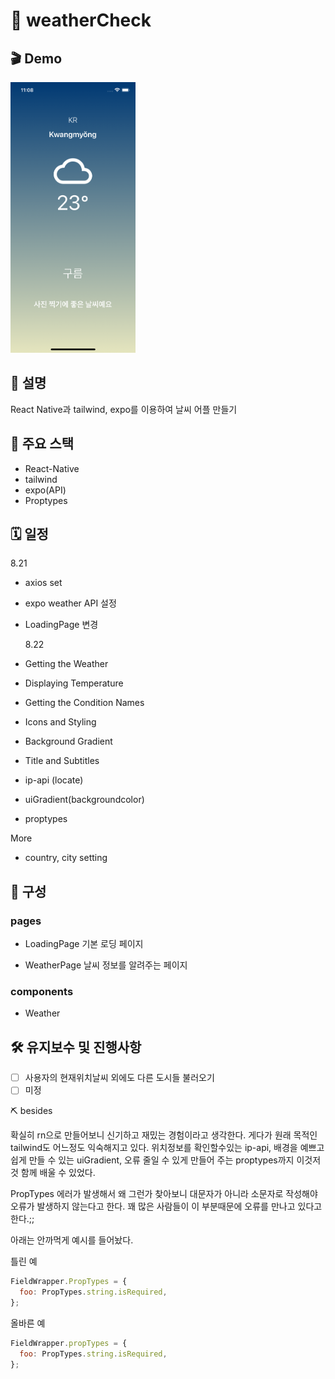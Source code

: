# 🌈 weatherCheck

## 🎬 Demo

<img  src="https://raw.githubusercontent.com/seunghw/weatherCheck/main/img/Simulator%20Screen%20Shot%20-%20iPhone%2012%20-%202021-08-22%20at%2023.08.41.png" width="200px">

## 🎯 설명

React Native과 tailwind, expo를 이용하여 날씨 어플 만들기

## 🚀 주요 스택

- React-Native
- tailwind
- expo(API)
- Proptypes

## 🗓 일정

8.21

- axios set
- expo weather API 설정
- LoadingPage 변경

  8.22

- Getting the Weather
- Displaying Temperature
- Getting the Condition Names
- Icons and Styling
- Background Gradient
- Title and Subtitles
- ip-api (locate)
- uiGradient(backgroundcolor)
- proptypes

More

- country, city setting

## 🧩 구성

### pages

- LoadingPage
  기본 로딩 페이지

- WeatherPage
  날씨 정보를 알려주는 페이지

### components

- Weather

## 🛠 유지보수 및 진행사항

- [ ] 사용자의 현재위치날씨 외에도 다른 도시들 불러오기
- [ ] 미정

⛏ besides

확실히 rn으로 만들어보니 신기하고 재밌는 경험이라고 생각한다. 게다가 원래 목적인 tailwind도 어느정도 익숙해지고 있다. 위치정보를 확인할수있는 ip-api, 배경을 예쁘고 쉽게 만들 수 있는 uiGradient, 오류 줄일 수 있게 만들어 주는 proptypes까지 이것저것 함께 배울 수 있었다.

PropTypes 에러가 발생해서 왜 그런가 찾아보니 대문자가 아니라 소문자로 작성해야 오류가 발생하지 않는다고 한다. 꽤 많은 사람들이 이 부분때문에 오류를 만나고 있다고 한다.;;

아래는 안까먹게 예시를 들어놨다.

틀린 예

```javascript
FieldWrapper.PropTypes = {
  foo: PropTypes.string.isRequired,
};
```

올바른 예

```javascript
FieldWrapper.propTypes = {
  foo: PropTypes.string.isRequired,
};
```

